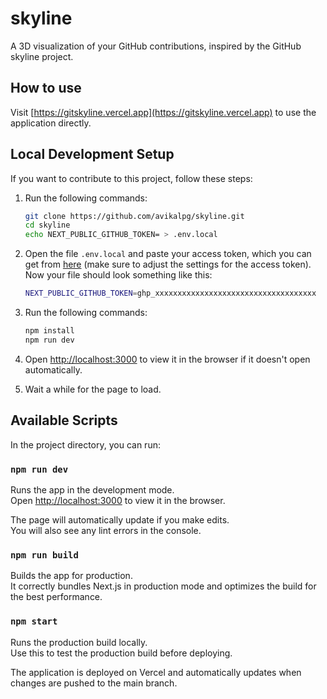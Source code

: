# skyline
A 3D visualization of your GitHub contributions, inspired by the GitHub skyline project.

## How to use
Visit [https://gitskyline.vercel.app](https://gitskyline.vercel.app) to use the application directly.

## Local Development Setup
If you want to contribute to this project, follow these steps:

1. Run the following commands:
	```sh
	git clone https://github.com/avikalpg/skyline.git
	cd skyline
	echo NEXT_PUBLIC_GITHUB_TOKEN= > .env.local
	```

2. Open the file `.env.local` and paste your access token, which you can get from [here](https://github.com/settings/tokens/new?description=Skyline) (make sure to adjust the settings for the access token). <br>
Now your file should look something like this:
	```sh
	NEXT_PUBLIC_GITHUB_TOKEN=ghp_xxxxxxxxxxxxxxxxxxxxxxxxxxxxxxxxxxxx
	```
3. Run the following commands:
	```sh
	npm install
	npm run dev
	```

4. Open [http://localhost:3000](http://localhost:3000) to view it in the browser if it doesn't open automatically.
5. Wait a while for the page to load.

## Available Scripts

In the project directory, you can run:

### `npm run dev`

Runs the app in the development mode.\
Open [http://localhost:3000](http://localhost:3000) to view it in the browser.

The page will automatically update if you make edits.\
You will also see any lint errors in the console.

### `npm run build`

Builds the app for production.\
It correctly bundles Next.js in production mode and optimizes the build for the best performance.

### `npm start`

Runs the production build locally.\
Use this to test the production build before deploying.

The application is deployed on Vercel and automatically updates when changes are pushed to the main branch.
